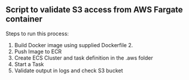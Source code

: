 ## Script to validate S3 access from AWS Fargate container

Steps to run this process:
1. Build Docker image using supplied Dockerfile
   2. 
2. Push Image to ECR
3. Create ECS Cluster and task definition in the .aws folder
4. Start a Task
5. Validate output in logs and check S3 bucket
